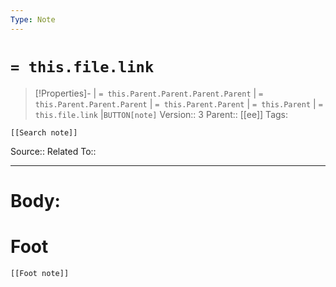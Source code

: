 ```yaml
---
Type: Note
---
```

# `= this.file.link`
>[!Properties]- | `= this.Parent.Parent.Parent.Parent` |  `= this.Parent.Parent.Parent` | `= this.Parent.Parent` | `= this.Parent` | `= this.file.link` |`BUTTON[note]` 
>Version:: 3
>Parent:: [[ee]]
>Tags:
```meta-bind-embed
[[Search note]]
```
Source::
Related To::
***
# Body:









# Foot
```meta-bind-embed
[[Foot note]]
``` 